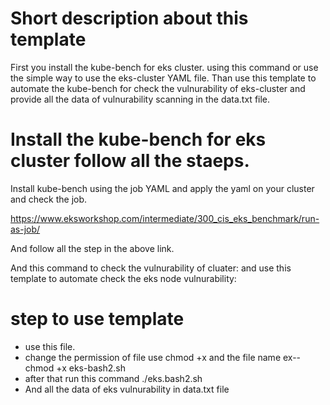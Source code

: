 # Short description about this template
First you install the kube-bench for eks cluster. using this command or use the simple way to use the eks-cluster YAML file. 
Than use this template to automate the kube-bench for check the vulnurability of eks-cluster and provide all the data of vulnurability scanning in the data.txt file.

# Install the kube-bench for eks cluster follow all the staeps. 
Install kube-bench 
using the job YAML and apply the yaml on your cluster and check the job.

https://www.eksworkshop.com/intermediate/300_cis_eks_benchmark/run-as-job/

And follow all the step in the above link.


And this command to check the vulnurability of cluater:
 and use this template to automate check the eks node vulnurability:
 # step to use template

 * use this file.
 * change the permission of file use chmod +x and the file name ex-- chmod +x eks-bash2.sh
 * after that run this command ./eks.bash2.sh
 * And all the data of eks vulnurability in data.txt file
